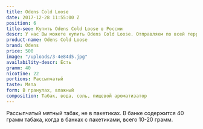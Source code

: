 ```yaml
---
title: Odens Cold Loose
date: 2017-12-28 11:55:00 Z
position: 6
title-seo: Купить Odens Cold Loose в России
descr: У нас Вы можете купить Odens Cold Loose. Отправляем по всей территории России.
product-name: Odens Cold Loose
brand: Odens
price: 500
image: "/uploads/3-4e84d5.jpg"
availability-descr: Есть
gramm: 40
nicotine: 22
portions: Рассыпчатый
taste: Мята
form: В гранулах, влажный
composition: Табак, вода, соль, пищевой ароматизатор
---
```


Рассыпчатый мятный табак, не в пакетиках. В банке содержится 40 грамм табака, когда в банках с пакетиками, всего 10-20 грамм. 